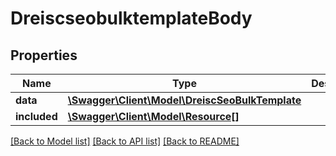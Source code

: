 # DreiscseobulktemplateBody

## Properties
Name | Type | Description | Notes
------------ | ------------- | ------------- | -------------
**data** | [**\Swagger\Client\Model\DreiscSeoBulkTemplate**](DreiscSeoBulkTemplate.md) |  | [optional] 
**included** | [**\Swagger\Client\Model\Resource[]**](Resource.md) |  | [optional] 

[[Back to Model list]](../../README.md#documentation-for-models) [[Back to API list]](../../README.md#documentation-for-api-endpoints) [[Back to README]](../../README.md)

